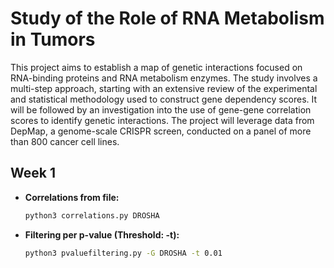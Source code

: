 # Study of the Role of RNA Metabolism in Tumors

This project aims to establish a map of genetic interactions focused on RNA-binding proteins and RNA metabolism enzymes. The study involves a multi-step approach, starting with an extensive review of the experimental and statistical methodology used to construct gene dependency scores. It will be followed by an investigation into the use of gene-gene correlation scores to identify genetic interactions. The project will leverage data from DepMap, a genome-scale CRISPR screen, conducted on a panel of more than 800 cancer cell lines.

## Week 1

- **Correlations from file:** 
    ```bash
    python3 correlations.py DROSHA
    ```

- **Filtering per p-value (Threshold: -t):**
    ```bash
    python3 pvaluefiltering.py -G DROSHA -t 0.01 
    ```